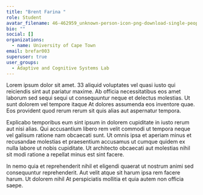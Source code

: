 ```yaml
---
title: "Brent Farina "
role: Student
avatar_filename: 46-462959_unknown-person-icon-png-download-single-people-logo.png
bio: ""
social: []
organizations:
  - name: University of Cape Town
email: brefar003
superuser: true
user_groups:
  - Adaptive and Cognitive Systems Lab
---
```

<!--StartFragment-->

Lorem ipsum dolor sit amet. 33 aliquid voluptates vel quasi iusto qui reiciendis sint aut pariatur maxime. Ab officia necessitatibus eos amet laborum sed sequi sequi ut consequuntur neque et delectus molestias. Ut sunt dolorem vel tempore itaque At dolores assumenda eos inventore quae. Eos provident quod rerum rerum sit quis alias aut aspernatur tempora.

Explicabo temporibus eum sint ipsum in dolorem cupiditate in iusto rerum aut nisi alias. Qui accusantium libero rem velit commodi ut tempora neque vel galisum ratione nam obcaecati sunt. Ut omnis ipsa et aperiam minus et recusandae molestias et praesentium accusamus ut cumque quidem ex nulla labore ut nobis cupiditate. Ut architecto obcaecati aut molestias nihil sit modi ratione a repellat minus est sint facere.

In nemo quia et reprehenderit nihil et eligendi quaerat ut nostrum animi sed consequuntur reprehenderit. Aut velit atque sit harum ipsa rem facere harum. Ut dolorem nihil At perspiciatis mollitia et quia autem non officia saepe.

<!--EndFragment-->